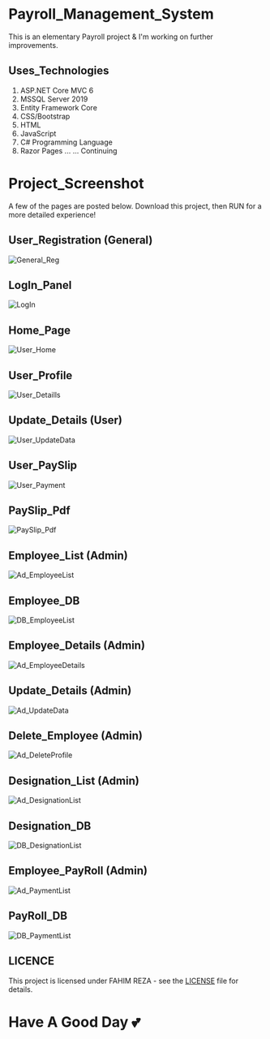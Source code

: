 # Payroll_Management_System
This is an elementary Payroll project & I'm working on further improvements.

## Uses_Technologies
1. ASP.NET Core MVC 6
2. MSSQL Server 2019
3. Entity Framework Core
4. CSS/Bootstrap
5. HTML
6. JavaScript
7. C# Programming Language
8. Razor Pages
... ...  Continuing

# Project_Screenshot
A few of the pages are posted below. Download this project, then RUN for a more detailed experience!

## User_Registration (General)
![General_Reg](https://github.com/LazyBong71/Payroll_Management/assets/98608834/1ee6f896-9bb3-4ef0-9d00-8801a3b7d20b)
## LogIn_Panel
![LogIn](https://github.com/LazyBong71/Payroll_Management/assets/98608834/252bdbff-2904-4ce7-9880-8d3e12b859b1)
## Home_Page
![User_Home](https://github.com/LazyBong71/Payroll_Management/assets/98608834/464fb82d-640f-4c25-9cbb-eef06e87d2ad)
## User_Profile
![User_Detaills](https://github.com/LazyBong71/Payroll_Management/assets/98608834/c36787b4-8f19-408e-80ea-b4e3271cdd85)
## Update_Details (User)
![User_UpdateData](https://github.com/LazyBong71/Payroll_Management/assets/98608834/8340404f-fdd5-4898-90e0-f3a0d0bd92c6)
## User_PaySlip
![User_Payment](https://github.com/LazyBong71/Payroll_Management/assets/98608834/d160b573-41a4-4de8-822b-1ed726352697)
## PaySlip_Pdf
![PaySlip_Pdf](https://github.com/LazyBong71/Payroll_Management/assets/98608834/07f840f8-a616-4b3e-bcac-5955f86ce7e6)
## Employee_List (Admin)
![Ad_EmployeeList](https://github.com/LazyBong71/Payroll_Management/assets/98608834/c233f76c-e23c-41c1-8ea0-18790eab5c92)
## Employee_DB
![DB_EmployeeList](https://github.com/LazyBong71/Payroll_Management/assets/98608834/aad5b636-b070-426a-82a8-928b44ee7d8f)
## Employee_Details (Admin)
![Ad_EmployeeDetails](https://github.com/LazyBong71/Payroll_Management/assets/98608834/17809ee2-9c8b-4b3c-a764-df0599a85f9e)
## Update_Details (Admin)
![Ad_UpdateData](https://github.com/LazyBong71/Payroll_Management/assets/98608834/92a9340a-f207-4945-8360-c7f4d3301c14)
## Delete_Employee (Admin)
![Ad_DeleteProfile](https://github.com/LazyBong71/Payroll_Management/assets/98608834/ded85d68-a354-4408-8941-14f4b39eb328)
## Designation_List (Admin)
![Ad_DesignationList](https://github.com/LazyBong71/Payroll_Management/assets/98608834/c6c28ee4-7689-4d93-a557-5a348ce974f2)
## Designation_DB
![DB_DesignationList](https://github.com/LazyBong71/Payroll_Management/assets/98608834/1f9aac6c-013f-4659-a515-dea4c3a00950)
## Employee_PayRoll (Admin)
![Ad_PaymentList](https://github.com/LazyBong71/Payroll_Management/assets/98608834/09268b98-752d-40af-95c0-d43ea77da3dd)
## PayRoll_DB
![DB_PaymentList](https://github.com/LazyBong71/Payroll_Management/assets/98608834/1d1027fb-2051-4583-a5f5-b1c56cc0c7b6)

## LICENCE
This project is licensed under FAHIM REZA - see the [LICENSE](LICENSE) file for details.
# Have A Good Day 💕



